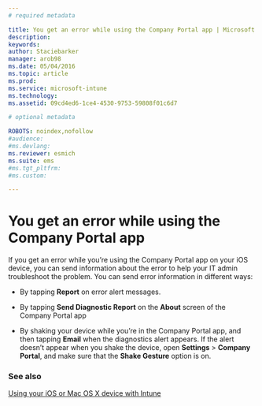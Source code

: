 ```yaml
---
# required metadata

title: You get an error while using the Company Portal app | Microsoft Intune
description:
keywords:
author: Staciebarker
manager: arob98
ms.date: 05/04/2016
ms.topic: article
ms.prod:
ms.service: microsoft-intune
ms.technology:
ms.assetid: 09cd4ed6-1ce4-4530-9753-59808f01c6d7

# optional metadata

ROBOTS: noindex,nofollow
#audience:
#ms.devlang:
ms.reviewer: esmich
ms.suite: ems
#ms.tgt_pltfrm:
#ms.custom:

---
```



# You get an error while using the Company Portal app

If you get an error while you’re using the Company Portal app on your iOS device, you can send information about the error to help your IT admin troubleshoot the problem. You can send error information in different ways:

-   By tapping **Report** on error alert messages.

-   By tapping **Send Diagnostic Report** on the **About** screen of the Company Portal app

-   By shaking your device while you’re in the Company Portal app, and then tapping **Email** when the diagnostics alert appears. If the alert doesn’t appear when you shake the device, open **Settings** &gt; **Company Portal**, and make sure that the **Shake Gesture** option is on.


### See also
[Using your iOS or Mac OS X device with Intune](using-your-ios-or-mac-os-x-device-with-intune.md)